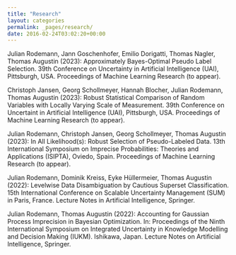 ```yaml
---
title: "Research"
layout: categories
permalink: _pages/research/
date: 2016-02-24T03:02:20+00:00
---
```


Julian Rodemann, Jann Goschenhofer, Emilio Dorigatti, Thomas Nagler, Thomas Augustin (2023): Approximately Bayes-Optimal Pseudo Label Selection. 39th Conference on Uncertainty in Artificial Intelligence (UAI), Pittsburgh, USA. Proceedings of Machine Learning Research (to appear).

Christoph Jansen, Georg Schollmeyer, Hannah Blocher, Julian Rodemann, Thomas Augustin (2023): Robust Statistical Comparison of Random Variables with Locally Varying Scale of Measurement. 39th Conference on Uncertaint in Artificial Intelligence (UAI), Pittsburgh, USA. Proceedings of Machine Learning Research (to appear).

Julian Rodemann, Christoph Jansen, Georg Schollmeyer, Thomas Augustin (2023): In All Likelihood(s): Robust Selection of Pseudo-Labeled Data. 13th International Symposium on Imprecise Probabilities: Theories and Applications (ISIPTA), Oviedo, Spain. Proceedings of Machine Learning Research (to appear).

Julian Rodemann, Dominik Kreiss, Eyke Hüllermeier, Thomas Augustin (2022): Levelwise Data Disambiguation by Cautious Superset Classification. 15th International Conference on Scalable Uncertainty Management (SUM) in Paris, France. Lecture Notes in Artificial Intelligence, Springer.

Julian Rodemann, Thomas Augustin (2022): Accounting for Gaussian Process Imprecision in Bayesian Optimization. In: Proceedings of the Ninth International Symposium on Integrated Uncertainty in Knowledge Modelling and Decision Making (IUKM). Ishikawa, Japan. Lecture Notes on Artificial Intelligence, Springer.
